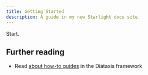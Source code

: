 ```yaml
---
title: Getting Started
description: A guide in my new Starlight docs site.
---
```


Start.

## Further reading

- Read [about how-to guides](https://diataxis.fr/how-to-guides/) in the Diátaxis framework
